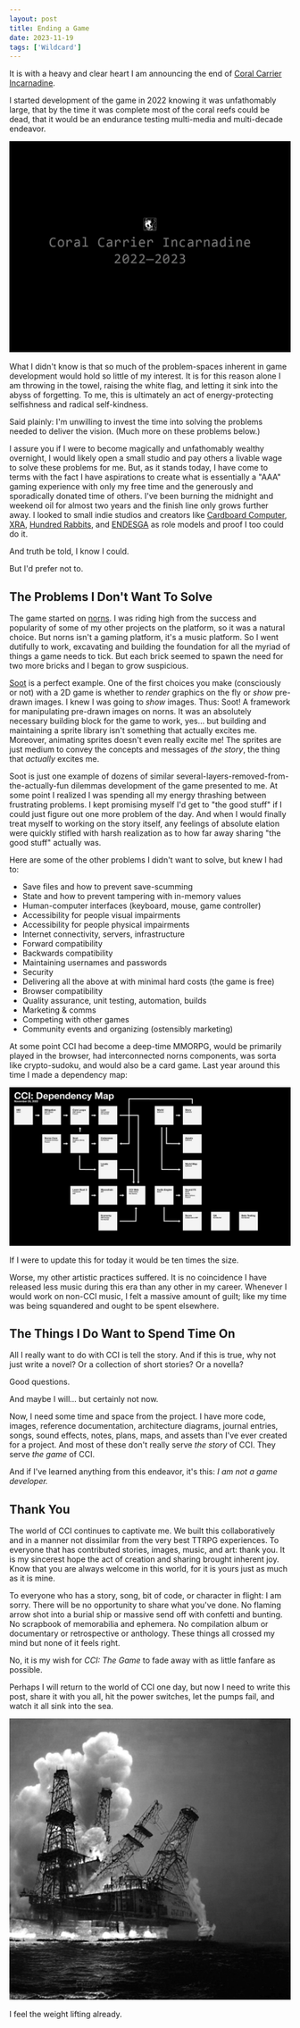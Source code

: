 ```yaml
---
layout: post
title: Ending a Game
date: 2023-11-19
tags: ['Wildcard']
---
```

It is with a heavy and clear heart I am announcing the end of [Coral Carrier Incarnadine](https://llllllll.co/t/51866).

I started development of the game in 2022 knowing it was unfathomably large, that by the time it was complete most of the coral reefs could be dead, that it would be an endurance testing multi-media and multi-decade endeavor.<!--x-->

![CCI RIP](/assets/images/cci-rip.jpg)

What I didn't know is that so much of the problem-spaces inherent in game development would hold so little of my interest. It is for this reason alone I am throwing in the towel, raising the white flag, and letting it sink into the abyss of forgetting. To me, this is ultimately an act of energy-protecting selfishness and radical self-kindness.

Said plainly: I'm unwilling to invest the time into solving the problems needed to deliver the vision. (Much more on these problems below.)

I assure you if I were to become magically and unfathomably wealthy overnight, I would likely open a small studio and pay others a livable wage to solve these problems for me. But, as it stands today, I have come to terms with the fact I have aspirations to create what is essentially a "AAA" gaming experience with only my free time and the generously and sporadically donated time of others. I've been burning the midnight and weekend oil for almost two years and the finish line only grows further away. I looked to small indie studios and creators like [Cardboard Computer](http://cardboardcomputer.com/), [XRA](https://xra.itch.io/memory-of-a-broken-dimension), [Hundred Rabbits](https://100r.co), and [ENDESGA](https://www.patreon.com/ENDESGA) as role models and proof I too could do it.

And truth be told, I know I could.

But I'd prefer not to.

## The Problems I Don't Want To Solve

The game started on [norns](https://monome.org/docs/norns/). I was  riding high from the success and popularity of some of my other projects on the platform, so it was a natural choice. But norns isn't a gaming platform, it's a music platform. So I went dutifully to work, excavating and building the foundation for all the myriad of things a game needs to tick. But each brick seemed to spawn the need for two more bricks and I began to grow suspicious.

[Soot](https://github.com/northern-information/soot) is a perfect example. One of the first choices you make (consciously or not) with a 2D game is whether to *render* graphics on the fly or *show* pre-drawn images. I knew I was going to *show* images. Thus: Soot! A framework for manipulating pre-drawn images on norns. It was an absolutely necessary building block for the game to work, yes... but building and maintaining a sprite library isn't something that actually excites me. Moreover, animating sprites doesn't even really excite me! The sprites are just medium to convey the concepts and messages of *the story*, the thing that *actually* excites me.

Soot is just one example of dozens of similar several-layers-removed-from-the-actually-fun dilemmas development of the game presented to me. At some point I realized I was spending all my energy thrashing between frustrating problems. I kept promising myself I'd get to "the good stuff" if I could just figure out one more problem of the day. And when I would finally treat myself to working on the story itself, any feelings of absolute elation were quickly stifled with harsh realization as to how far away sharing "the good stuff" actually was.

Here are some of the other problems I didn't want to solve, but knew I had to:

- Save files and how to prevent save-scumming
- State and how to prevent tampering with in-memory values
- Human-computer interfaces (keyboard, mouse, game controller)
- Accessibility for people visual impairments
- Accessibility for people physical impairments
- Internet connectivity, servers, infrastructure
- Forward compatibility
- Backwards compatibility
- Maintaining usernames and passwords
- Security
- Delivering all the above at with minimal hard costs (the game is free)
- Browser compatibility
- Quality assurance, unit testing, automation, builds
- Marketing & comms
- Competing with other games
- Community events and organizing (ostensibly marketing)

At some point CCI had become a deep-time MMORPG, would be primarily played in the browser, had interconnected norns components, was sorta like crypto-sudoku, and would also be a card game. Last year around this time I made a dependency map:

![CCI Dependency Map](/assets/images/cci-dependency-map.jpg)

If I were to update this for today it would be ten times the size.

Worse, my other artistic practices suffered. It is no coincidence I have released less music during this era than any other in my career. Whenever I would work on non-CCI music, I felt a massive amount of guilt; like my time was being squandered and ought to be spent elsewhere.

## The Things I Do Want to Spend Time On

All I really want to do with CCI is tell the story. And if this is true, why not just write a novel? Or a collection of short stories? Or a novella?

Good questions.

And maybe I will... but certainly not now.

Now, I need some time and space from the project. I have more code, images, reference documentation, architecture diagrams, journal entries, songs, sound effects, notes, plans, maps, and assets than I've ever created for a project. And most of these don't really serve *the story* of CCI. They serve *the game* of CCI.

And if I've learned anything from this endeavor, it's this: *I am not a game developer.*

## Thank You

The world of CCI continues to captivate me. We built this collaboratively and in a manner not dissimilar from the very best TTRPG experiences. To everyone that has contributed stories, images, music, and art: thank you. It is my sincerest hope the act of creation and sharing brought inherent joy. Know that you are always welcome in this world, for it is yours just as much as it is mine.

To everyone who has a story, song, bit of code, or character in flight: I am sorry. There will be no opportunity to share what you've done. No flaming arrow shot into a burial ship or massive send off with confetti and bunting. No scrapbook of memorabilia and ephemera. No compilation album or documentary or retrospective or anthology. These things all crossed my mind but none of it feels right.

No, it is my wish for *CCI: The Game* to fade away with as little fanfare as possible.

Perhaps I will return to the world of CCI one day, but now I need to write this post, share it with you all, hit the power switches, let the pumps fail, and watch it all sink into the sea.

![CCI End](/assets/images/cci-end.jpg)

I feel the weight lifting already.
